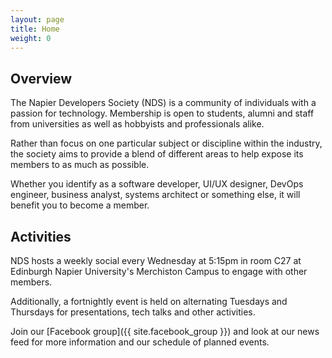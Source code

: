 ```yaml
---
layout: page
title: Home
weight: 0
---
```


## Overview
The Napier Developers Society (NDS) is a community of individuals with a passion for technology. Membership is open to students, alumni and staff from universities as well as hobbyists and professionals alike.

Rather than focus on one particular subject or discipline within the industry, the society aims to provide a blend of different areas to help expose its members to as much as possible. 

Whether you identify as a software developer, UI/UX designer, DevOps engineer, business analyst, systems architect or something else, it will benefit you to become a member.

## Activities
NDS hosts a weekly social every Wednesday at 5:15pm in room C27 at Edinburgh Napier University's Merchiston Campus to engage with other members.

Additionally, a fortnightly event is held on alternating Tuesdays and Thursdays for presentations, tech talks and other activities.

Join our [Facebook group]({{ site.facebook_group }}) and look at our news feed for more information and our schedule of planned events.
